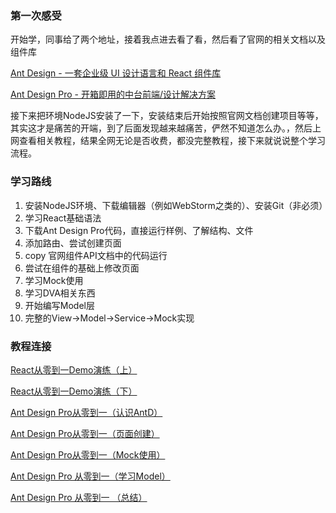 ### 第一次感受

开始学，同事给了两个地址，接着我点进去看了看，然后看了官网的相关文档以及组件库

[Ant Design - 一套企业级 UI 设计语言和 React 组件库](https://ant.design/index-cn)

[Ant Design Pro - 开箱即用的中台前端/设计解决方案](https://pro.ant.design/index-cn)

接下来把环境NodeJS安装了一下，安装结束后开始按照官网文档创建项目等等，其实这才是痛苦的开端，到了后面发现越来越痛苦，俨然不知道怎么办。，然后上网查看相关教程，结果全网无论是否收费，都没完整教程，接下来就说说整个学习流程。

### 学习路线

1. 安装NodeJS环境、下载编辑器（例如WebStorm之类的）、安装Git（非必须）
2. 学习React基础语法
3. 下载Ant Design Pro代码，直接运行样例、了解结构、文件
4. 添加路由、尝试创建页面
5. copy 官网组件API文档中的代码运行
6. 尝试在组件的基础上修改页面
7. 学习Mock使用
8. 学习DVA相关东西
9. 开始编写Model层
10. 完整的View->Model->Service->Mock实现

### 教程连接

[React从零到一Demo演练（上）](https://blog.csdn.net/qq_40432886/article/details/117294503)

[React从零到一Demo演练（下）](https://blog.csdn.net/qq_40432886/article/details/117294597)

[Ant Design Pro从零到一（认识AntD）](https://blog.csdn.net/qq_40432886/article/details/117294636)

[Ant Design Pro从零到一（页面创建）](https://blog.csdn.net/qq_40432886/article/details/117294674)

[Ant Design Pro从零到一（Mock使用）](https://blog.csdn.net/qq_40432886/article/details/117294729)

[Ant Design Pro 从零到一（学习Model）](https://blog.csdn.net/qq_40432886/article/details/117294772)

[Ant Design Pro 从零到一 （总结）](https://blog.csdn.net/qq_40432886/article/details/117294803)